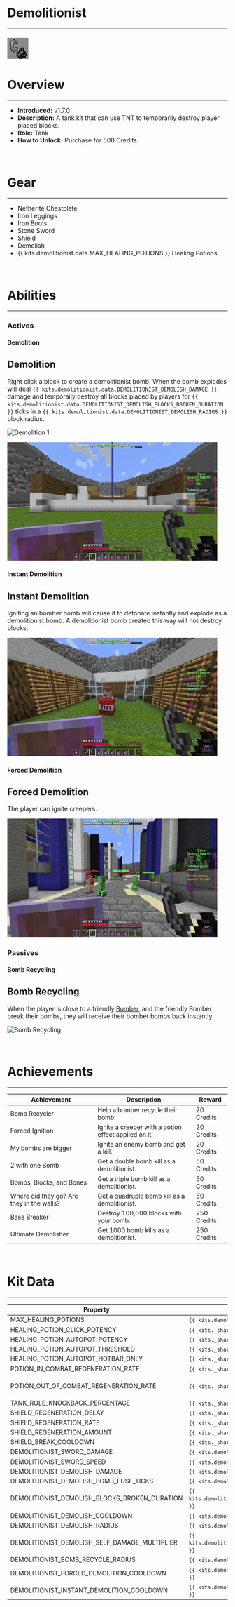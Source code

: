 # Demolitionist

---

#### ![demolitionist-icon](../assets/icons/demolitionist-icon.jpg)

# Overview

---

- **Introduced:** v1.7.0
- **Description:** A tank kit that can use TNT to temporarily destroy player placed blocks.
- **Role:** Tank
- **How to Unlock:** Purchase for 500 Credits.

<br />

# Gear

---

- Netherite Chestplate
- Iron Leggings
- Iron Boots
- Stone Sword
- Shield
- Demolish
- {{ kits.demolitionist.data.MAX_HEALING_POTIONS }} Healing Potions

<br />

# Abilities

---

### Actives

<!-- tabs:start -->

#### **Demolition**

## Demolition

Right click a block to create a demolitionist bomb. When the bomb explodes will deal `{{ kits.demolitionist.data.DEMOLITIONIST_DEMOLISH_DAMAGE }}` damage and temporaily destroy all blocks placed by players for `{{ kits.demolitionist.data.DEMOLITIONIST_DEMOLISH_BLOCKS_BROKEN_DURATION }}` ticks in a `{{ kits.demolitionist.data.DEMOLITIONIST_DEMOLISH_RADIUS }}` block radius.

![Demolition 1](../assets/kits/demolitionist/Demolitionist%20-%20Demolish%201.gif)

![Demolition 2](../assets/kits/demolitionist/Demolitionist%20-%20Demolish%202.gif)

#### **Instant Demolition**

## Instant Demolition

Igniting an bomber bomb will cause it to detonate instantly and explode as a demolitionist bomb. A demolitionist bomb created this way will not destroy blocks.

![Instant Demolition](../assets/kits/demolitionist/Demolitionist%20-%20Instant%20Demolition.gif)

#### **Forced Demolition**

## Forced Demolition

The player can ignite creepers.

![Forced Demolition](../assets/kits/demolitionist/Demolitionist%20-%20Forced%20Demolition.gif)

<!-- tabs:end -->

### Passives

<!-- tabs:start -->

#### **Bomb Recycling**

## Bomb Recycling

When the player is close to a friendly [Bomber](./Bomber.md), and the friendly Bomber break their bombs, they will receive their bomber bombs back instantly.

![Bomb Recycling](../assets/kits/demolitionist/Demolitionist%20-%20Bomb%20Recycling.gif)

<!-- tabs:end -->
<br />

# Achievements

---

<!-- prettier-ignore -->
| Achievement | Description | Reward |
| ----------- | ----------- | ------ |
| Bomb Recycler | Help a bomber recycle their bomb. | 20 Credits |
| Forced Ignition | Ignite a creeper with a potion effect applied on it. | 20 Credits |
| My bombs are bigger | Ignite an enemy bomb and get a kill. | 20 Credits |
| 2 with one Bomb | Get a double bomb kill as a demolitionist. | 50 Credits |
| Bombs, Blocks, and Bones | Get a triple bomb kill as a demolitionist. | 50 Credits |
| Where did they go? Are they in the walls? | Get a quadruple bomb kill as a demolitionist. | 50 Credits |
| Base Breaker | Destroy 100,000 blocks with your bomb. | 250 Credits |
| Ultimate Demolisher | Get 1000 bomb kills as a demolitionist. | 250 Credits |

<br />

# Kit Data

---

<!-- prettier-ignore -->
| Property | Value | Description |
|----------|-------|-------------|
| MAX_HEALING_POTIONS | `{{ kits.demolitionist.data.MAX_HEALING_POTIONS }}` | {{ kitDataSharedDescriptions.MAX_HEALING_POTIONS }} |
| HEALING_POTION_CLICK_POTENCY | `{{ kits._shared.data.HEALING_POTION_CLICK_POTENCY }}` | {{ kitDataSharedDescriptions.HEALING_POTION_CLICK_POTENCY }} |
| HEALING_POTION_AUTOPOT_POTENCY | `{{ kits._shared.data.HEALING_POTION_AUTOPOT_POTENCY }}` | {{ kitDataSharedDescriptions.HEALING_POTION_AUTOPOT_POTENCY }} |
| HEALING_POTION_AUTOPOT_THRESHOLD | `{{ kits._shared.data.HEALING_POTION_AUTOPOT_THRESHOLD }}` | {{ kitDataSharedDescriptions.HEALING_POTION_AUTOPOT_THRESHOLD }} |
| HEALING_POTION_AUTOPOT_HOTBAR_ONLY | `{{ kits._shared.data.HEALING_POTION_AUTOPOT_HOTBAR_ONLY }}` | {{ kitDataSharedDescriptions.HEALING_POTION_AUTOPOT_HOTBAR_ONLY }} |
| POTION_IN_COMBAT_REGENERATION_RATE | `{{ kits._shared.data.POTION_IN_COMBAT_REGENERATION_RATE }}` | {{ kitDataSharedDescriptions.POTION_IN_COMBAT_REGENERATION_RATE }} |
| POTION_OUT_OF_COMBAT_REGENERATION_RATE | `{{ kits._shared.data.POTION_OUT_OF_COMBAT_REGENERATION_RATE }}` | {{ kitDataSharedDescriptions.POTION_OUT_OF_COMBAT_REGENERATION_RATE }} |
| TANK_ROLE_KNOCKBACK_PERCENTAGE | `{{ kits._shared.data.TANK_ROLE_KNOCKBACK_PERCENTAGE }}` | {{ kitDataSharedDescriptions.TANK_ROLE_KNOCKBACK_PERCENTAGE }} |
| SHIELD_REGENERATION_DELAY | `{{ kits._shared.data.SHIELD_REGENERATION_DELAY }}` | {{ kitDataSharedDescriptions.SHIELD_REGENERATION_DELAY }} |
| SHIELD_REGENERATION_RATE | `{{ kits._shared.data.SHIELD_REGENERATION_RATE }}` | {{ kitDataSharedDescriptions.SHIELD_REGENERATION_RATE }} |
| SHIELD_REGENERATION_AMOUNT | `{{ kits._shared.data.SHIELD_REGENERATION_AMOUNT }}` | {{ kitDataSharedDescriptions.SHIELD_REGENERATION_AMOUNT }} |
| SHIELD_BREAK_COOLDOWN | `{{ kits._shared.data.SHIELD_BREAK_COOLDOWN }}` | {{ kitDataSharedDescriptions.SHIELD_BREAK_COOLDOWN }} |
| DEMOLITIONIST_SWORD_DAMAGE | `{{ kits.demolitionist.data.DEMOLITIONIST_SWORD_DAMAGE }}` | The base damage of the sword. |
| DEMOLITIONIST_SWORD_SPEED | `{{ kits.demolitionist.data.DEMOLITIONIST_SWORD_SPEED }}` | The base speed of the sword. |
| DEMOLITIONIST_DEMOLISH_DAMAGE | `{{ kits.demolitionist.data.DEMOLITIONIST_DEMOLISH_DAMAGE }}` | The base damage of a Demolitionist Bomb. |
| DEMOLITIONIST_DEMOLISH_BOMB_FUSE_TICKS | `{{ kits.demolitionist.data.DEMOLITIONIST_DEMOLISH_BOMB_FUSE_TICKS }}` | The time, in ticks, it takes for a Demolitionist Bomb to explode. |
| DEMOLITIONIST_DEMOLISH_BLOCKS_BROKEN_DURATION | `{{ kits.demolitionist.data.DEMOLITIONIST_DEMOLISH_BLOCKS_BROKEN_DURATION }}` | The duration, in ticks, of broken blocks from the Demolition Ability before reappearing. |
| DEMOLITIONIST_DEMOLISH_COOLDOWN | `{{ kits.demolitionist.data.DEMOLITIONIST_DEMOLISH_COOLDOWN }}` | The cooldown, in ticks, of the Demolition Ability. |
| DEMOLITIONIST_DEMOLISH_RADIUS | `{{ kits.demolitionist.data.DEMOLITIONIST_DEMOLISH_RADIUS }}` | The radius of Demolitionist Bombs. |
| DEMOLITIONIST_DEMOLISH_SELF_DAMAGE_MULTIPLIER | `{{ kits.demolitionist.data.DEMOLITIONIST_DEMOLISH_SELF_DAMAGE_MULTIPLIER }}` | The damage multiplier of bomb damage from the player's own bombs. |
| DEMOLITIONIST_BOMB_RECYCLE_RADIUS | `{{ kits.demolitionist.data.DEMOLITIONIST_BOMB_RECYCLE_RADIUS }}` | The radius of the Bomb Recycling passive. |
| DEMOLITIONIST_FORCED_DEMOLITION_COOLDOWN | `{{ kits.demolitionist.data.DEMOLITIONIST_FORCED_DEMOLITION_COOLDOWN }}` | The cooldown, in ticks, of the Forced Demolition ability. |
| DEMOLITIONIST_INSTANT_DEMOLITION_COOLDOWN | `{{ kits.demolitionist.data.DEMOLITIONIST_INSTANT_DEMOLITION_COOLDOWN }}` | The cooldown, in ticks, of the instant demolition ability. |
